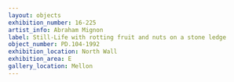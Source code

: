 ```yaml
---
layout: objects
exhibition_number: 16-225
artist_info: Abraham Mignon
label: Still-Life with rotting fruit and nuts on a stone ledge
object_number: PD.104-1992
exhibition_location: North Wall
exhibition_area: E
gallery_location: Mellon
---
```

